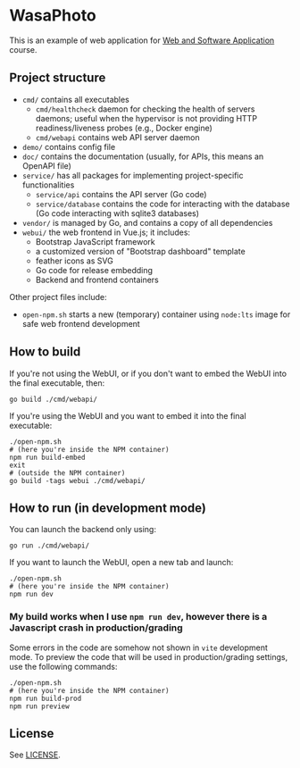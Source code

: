 
# WasaPhoto

This is an example of web application for [Web and Software Application](http://gamificationlab.uniroma1.it/en/wasa/)
course.

## Project structure

* `cmd/` contains all executables
	* `cmd/healthcheck` daemon for checking the health of servers daemons; useful when the hypervisor is not providing HTTP readiness/liveness probes (e.g., Docker engine)
	* `cmd/webapi` contains web API server daemon
* `demo/` contains config file
* `doc/` contains the documentation (usually, for APIs, this means an OpenAPI file)
* `service/` has all packages for implementing project-specific functionalities
	* `service/api` contains the API server (Go code)
	* `service/database` contains the code for interacting with the database (Go code interacting with sqlite3 databases)
* `vendor/` is managed by Go, and contains a copy of all dependencies
* `webui/` the web frontend in Vue.js; it includes:
	* Bootstrap JavaScript framework
	* a customized version of "Bootstrap dashboard" template
	* feather icons as SVG
	* Go code for release embedding
	* Backend and frontend containers

Other project files include:
* `open-npm.sh` starts a new (temporary) container using `node:lts` image for safe web frontend development


## How to build

If you're not using the WebUI, or if you don't want to embed the WebUI into the final executable, then:

```shell
go build ./cmd/webapi/
```

If you're using the WebUI and you want to embed it into the final executable:

```shell
./open-npm.sh
# (here you're inside the NPM container)
npm run build-embed
exit
# (outside the NPM container)
go build -tags webui ./cmd/webapi/
```

## How to run (in development mode)

You can launch the backend only using:

```shell
go run ./cmd/webapi/
```

If you want to launch the WebUI, open a new tab and launch:

```shell
./open-npm.sh
# (here you're inside the NPM container)
npm run dev
```
### My build works when I use `npm run dev`, however there is a Javascript crash in production/grading

Some errors in the code are somehow not shown in `vite` development mode. To preview the code that will be used in production/grading settings, use the following commands:

```shell
./open-npm.sh
# (here you're inside the NPM container)
npm run build-prod
npm run preview
```



## License

See [LICENSE](LICENSE).
